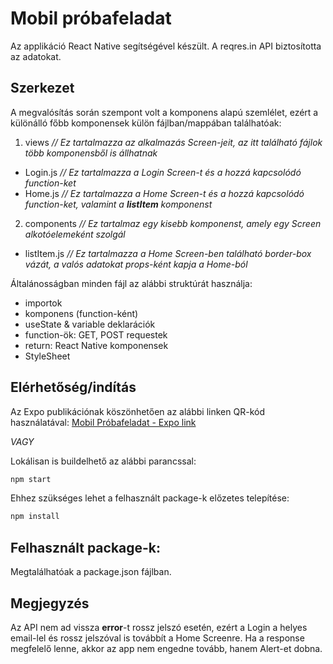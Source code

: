 # Mobil próbafeladat

Az applikáció React Native segítségével készült. A reqres.in API biztosította az adatokat.

## Szerkezet

A megvalósítás során szempont volt a komponens alapú szemlélet, ezért a különálló főbb komponensek külön fájlban/mappában találhatóak:

1. views        *// Ez tartalmazza az alkalmazás Screen-jeit, az itt található fájlok több komponensből is állhatnak*
 - Login.js     *// Ez tartalmazza a Login Screen-t és a hozzá kapcsolódó function-ket*
 - Home.js      *// Ez tartalmazza a Home Screen-t és a hozzá kapcsolódó function-ket, valamint a **listItem** komponenst*
        
2. components    *// Ez tartalmaz egy kisebb komponenst, amely egy Screen alkotóelemeként szolgál*
 - listItem.js  *// Ez tartalmazza a Home Screen-ben található border-box vázát, a valós adatokat props-ként kapja a Home-ból*

Általánosságban minden fájl az alábbi struktúrát használja:

- importok
- komponens (function-ként)
 - useState & variable deklarációk
 - function-ök: GET, POST requestek
 - return: React Native komponensek
- StyleSheet
 
    
## Elérhetőség/indítás

Az Expo publikációnak köszönhetően az alábbi linken QR-kód használatával:
[Mobil Próbafeladat - Expo link](https://expo.io/@koczitomi/proba)

*VAGY*

Lokálisan is buildelhető az alábbi parancssal:
```bash
npm start
```

Ehhez szükséges lehet a felhasznált package-k előzetes telepítése:
```bash
npm install
```

## Felhasznált package-k:

Megtalálhatóak a package.json fájlban.

## Megjegyzés

Az API nem ad vissza **error**-t rossz jelszó esetén, ezért a Login a helyes email-lel és rossz jelszóval is továbbít a Home Screenre. Ha a response megfelelő lenne, akkor az app nem engedne tovább, hanem Alert-et dobna.
